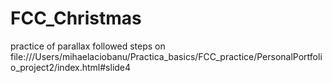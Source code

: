 # FCC_Christmas

practice of parallax
followed steps on file:///Users/mihaelaciobanu/Practica_basics/FCC_practice/PersonalPortfolio_project2/index.html#slide4
